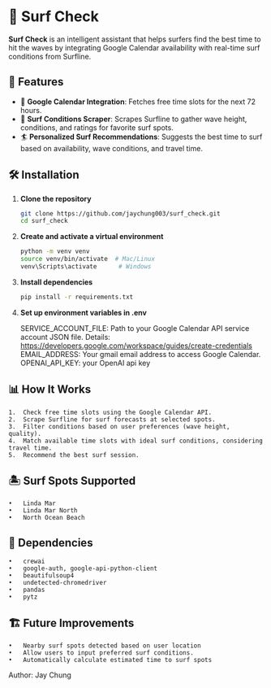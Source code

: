 # 🌊 Surf Check

**Surf Check** is an intelligent assistant that helps surfers find the best time to hit the waves by integrating Google Calendar availability with real-time surf conditions from Surfline. 

## 🚀 Features
- 📅 **Google Calendar Integration**: Fetches free time slots for the next 72 hours.
- 🌊 **Surf Conditions Scraper**: Scrapes Surfline to gather wave height, conditions, and ratings for favorite surf spots.
- 🏄 **Personalized Surf Recommendations**: Suggests the best time to surf based on availability, wave conditions, and travel time.

## 🛠️ Installation

1. **Clone the repository**
   ```sh
   git clone https://github.com/jaychung003/surf_check.git
   cd surf_check

2. **Create and activate a virtual environment**
    ```sh
    python -m venv venv
    source venv/bin/activate  # Mac/Linux
    venv\Scripts\activate      # Windows

3. **Install dependencies**
    ```sh
    pip install -r requirements.txt

4. **Set up environment variables in .env**
   
   SERVICE_ACCOUNT_FILE: Path to your Google Calendar API service account JSON file. Details: https://developers.google.com/workspace/guides/create-credentials
   EMAIL_ADDRESS: Your gmail email address to access Google Calendar.
   OPENAI_API_KEY: your OpenAI api key

## 📊 How It Works
	1.	Check free time slots using the Google Calendar API.
	2.	Scrape Surfline for surf forecasts at selected spots.
	3.	Filter conditions based on user preferences (wave height, quality).
	4.	Match available time slots with ideal surf conditions, considering travel time.
	5.	Recommend the best surf session.

## 🏝️ Surf Spots Supported
	•	Linda Mar
	•	Linda Mar North
	•	North Ocean Beach

## 🔗 Dependencies
	•	crewai
	•	google-auth, google-api-python-client
	•	beautifulsoup4
	•	undetected-chromedriver
	•	pandas
	•	pytz

## 🏗️ Future Improvements
	•	Nearby surf spots detected based on user location
	•	Allow users to input preferred surf conditions.
    •	Automatically calculate estimated time to surf spots

Author: Jay Chung
